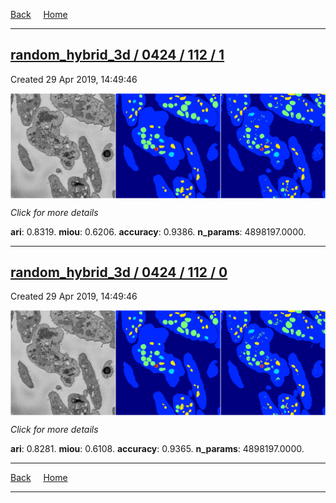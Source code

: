 
[Back](..)&nbsp;&nbsp;&nbsp;&nbsp;&nbsp;[Home](https://leapmanlab.github.io/snapshots)

---

<div class="summary"><a href="1"><h2>random_hybrid_3d / 0424 / 112 / 1</h2></a><p>Created 29 Apr 2019, 14:49:46
</p><a href="1"><img src="1/media/summary.png" align="center"></a><p>
<i>Click for more details</i>
</p></div>

**ari**: 0.8319. **miou**: 0.6206. **accuracy**: 0.9386. **n_params**: 4898197.0000. 

---

<div class="summary"><a href="0"><h2>random_hybrid_3d / 0424 / 112 / 0</h2></a><p>Created 29 Apr 2019, 14:49:46
</p><a href="0"><img src="0/media/summary.png" align="center"></a><p>
<i>Click for more details</i>
</p></div>

**ari**: 0.8281. **miou**: 0.6108. **accuracy**: 0.9365. **n_params**: 4898197.0000. 

---

[Back](..)&nbsp;&nbsp;&nbsp;&nbsp;&nbsp;[Home](https://leapmanlab.github.io/snapshots)

---